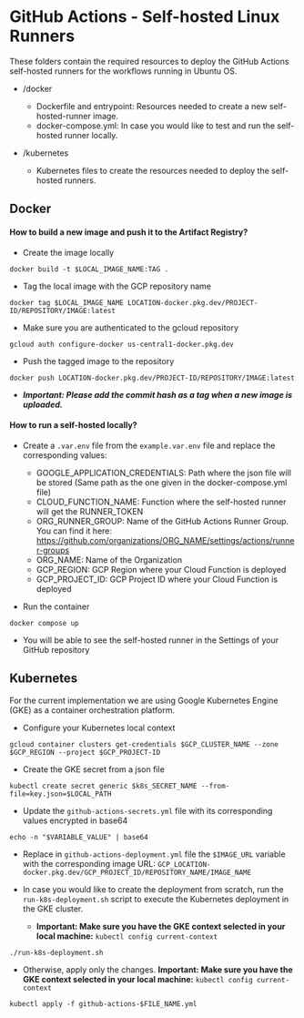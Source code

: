 <!--
    Licensed to the Apache Software Foundation (ASF) under one
    or more contributor license agreements.  See the NOTICE file
    distributed with this work for additional information
    regarding copyright ownership.  The ASF licenses this file
    to you under the Apache License, Version 2.0 (the
    "License"); you may not use this file except in compliance
    with the License.  You may obtain a copy of the License at

      http://www.apache.org/licenses/LICENSE-2.0

    Unless required by applicable law or agreed to in writing, software
    distributed under the License is distributed on an "AS IS" BASIS,
    WITHOUT WARRANTIES OR CONDITIONS OF ANY KIND, either express or implied.
    See the License for the specific language governing permissions and
    limitations under the License.
-->

# GitHub Actions - Self-hosted Linux Runners
These folders contain the required resources to deploy the GitHub Actions self-hosted runners for the workflows running in Ubuntu OS.
* /docker
  * Dockerfile and entrypoint: Resources needed to create a new self-hosted-runner image.
  * docker-compose.yml: In case you would like to test and run the self-hosted runner locally.

* /kubernetes
  * Kubernetes files to create the resources needed to deploy the self-hosted runners.

## Docker

#### How to build a new image and push it to the Artifact Registry?
* Create the image locally

`docker build -t $LOCAL_IMAGE_NAME:TAG .`

* Tag the local image with the GCP repository name

`docker tag $LOCAL_IMAGE_NAME LOCATION-docker.pkg.dev/PROJECT-ID/REPOSITORY/IMAGE:latest`

* Make sure you are authenticated to the gcloud repository

`gcloud auth configure-docker us-central1-docker.pkg.dev`

* Push the tagged image to the repository

`docker push LOCATION-docker.pkg.dev/PROJECT-ID/REPOSITORY/IMAGE:latest`

* _**Important: Please add the commit hash as a tag when a new image is uploaded.**_

#### How to run a self-hosted locally?

* Create a `.var.env` file from the `example.var.env` file and replace the corresponding values:
  * GOOGLE_APPLICATION_CREDENTIALS: Path where the json file will be stored (Same path as the one given in the docker-compose.yml file)
  * CLOUD_FUNCTION_NAME: Function where the self-hosted runner will get the RUNNER_TOKEN
  * ORG_RUNNER_GROUP: Name of the GitHub Actions Runner Group. You can find it here: https://github.com/organizations/ORG_NAME/settings/actions/runner-groups
  * ORG_NAME: Name of the Organization
  * GCP_REGION: GCP Region where your Cloud Function is deployed
  * GCP_PROJECT_ID: GCP Project ID where your Cloud Function is deployed


* Run the container

`docker compose up`

* You will be able to see the self-hosted runner in the Settings of your GitHub repository

## Kubernetes

 For the current implementation we are using Google Kubernetes Engine (GKE) as a container orchestration platform.

* Configure your Kubernetes local context

`gcloud container clusters get-credentials $GCP_CLUSTER_NAME --zone $GCP_REGION --project $GCP_PROJECT-ID`

* Create the GKE secret from a json file 

 `kubectl create secret generic $k8s_SECRET_NAME --from-file=key.json=$LOCAL_PATH`

* Update the `github-actions-secrets.yml` file with its corresponding values encrypted in base64

`echo -n "$VARIABLE_VALUE" | base64`

* Replace in `github-actions-deployment.yml` file the `$IMAGE_URL` variable with the corresponding image URL: `GCP_LOCATION-docker.pkg.dev/GCP_PROJECT_ID/REPOSITORY_NAME/IMAGE_NAME`


* In case you would like to create the deployment from scratch, run the `run-k8s-deployment.sh` script to execute the Kubernetes deployment in the GKE cluster. 
  * **Important: Make sure you have the GKE context selected in your local machine:** `kubectl config current-context`

`./run-k8s-deployment.sh`

* Otherwise, apply only the changes. **Important: Make sure you have the GKE context selected in your local machine:** `kubectl config current-context`

`kubectl apply -f github-actions-$FILE_NAME.yml`
